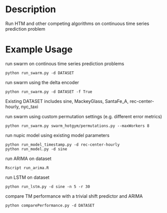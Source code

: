 # Description

Run HTM and other competing algorithms on continuous time series prediction problem

# Example Usage

run swarm on continous time series prediction problems

	python run_swarm.py -d DATASET

run swarm using the delta encoder

	python run_swarm.py -d DATASET -f True

Existing DATASET includes sine, MackeyGlass, SantaFe_A, rec-center-hourly, nyc_taxi

run swarm using custom permutation settings (e.g. different error metrics)

	python run_swarm.py swarm_hotgym/permutations.py --maxWorkers 8

run nupic model using existing model parameters

	python run_model_timestamp.py -d rec-center-hourly
	python run_model.py -d sine


run ARIMA on dataset

	Rscript run_arima.R

run LSTM on dataset

    python run_lstm.py -d sine -n 5 -r 30

compare TM performance with a trivial shift predictor and ARIMA 

	python comparePerformance.py -d DATASET
